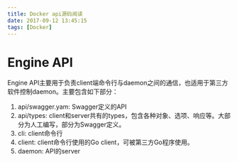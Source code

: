 ```yaml
---
title: Docker api源码阅读
date: 2017-09-12 13:45:15
tags: [Docker]
---
```

# Engine API
Engine API主要用于负责client端命令行与daemon之间的通信，也适用于第三方软件控制daemon。主要包含如下部分：
1. api/swagger.yam: Swagger定义的API
2. api/types: client和server共有的types，包含各种对象、选项、响应等。大部分为人工编写，部分为Swagger定义。 
3. cli: client命令行
4. client: client命令行使用的Go client，可被第三方Go程序使用。
5. daemon: API的server
